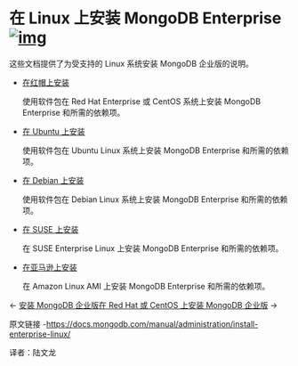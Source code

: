 # 在 Linux 上安装 MongoDB Enterprise[![img](https://www.mongodb.com/docs/manual/assets/link.svg)](https://www.mongodb.com/docs/manual/administration/install-enterprise-linux/#install-mongodb-enterprise-on-linux)

这些文档提供了为受支持的 Linux 系统安装 MongoDB 企业版的说明。

- [在红帽上安装](https://www.mongodb.com/docs/manual/tutorial/install-mongodb-enterprise-on-red-hat/)

  使用软件包在 Red Hat Enterprise 或 CentOS 系统上安装 MongoDB Enterprise 和所需的依赖项。

- [在 Ubuntu 上安装](https://www.mongodb.com/docs/manual/tutorial/install-mongodb-enterprise-on-ubuntu/)

  使用软件包在 Ubuntu Linux 系统上安装 MongoDB Enterprise 和所需的依赖项。

- [在 Debian 上安装](https://www.mongodb.com/docs/manual/tutorial/install-mongodb-enterprise-on-debian/)

  使用软件包在 Debian Linux 系统上安装 MongoDB Enterprise 和所需的依赖项。

- [在 SUSE 上安装](https://www.mongodb.com/docs/manual/tutorial/install-mongodb-enterprise-on-suse/)

  在 SUSE Enterprise Linux 上安装 MongoDB Enterprise 和所需的依赖项。

- [在亚马逊上安装](https://www.mongodb.com/docs/manual/tutorial/install-mongodb-enterprise-on-amazon/)

  在 Amazon Linux AMI 上安装 MongoDB Enterprise 和所需的依赖项。

←  [安装 MongoDB 企业版](https://www.mongodb.com/docs/manual/administration/install-enterprise/)[在 Red Hat 或 CentOS 上安装 MongoDB 企业版](https://www.mongodb.com/docs/manual/tutorial/install-mongodb-enterprise-on-red-hat/) →

原文链接 -https://docs.mongodb.com/manual/administration/install-enterprise-linux/ 

译者：陆文龙
